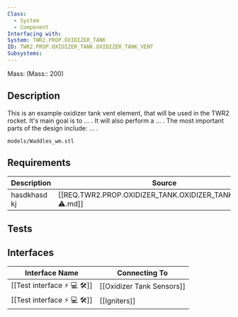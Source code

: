 ```yaml
---
Class:
  - System
  - Component
Interfacing with: 
System: TWR2.PROP.OXIDIZER_TANK
ID: TWR2.PROP.OXIDIZER_TANK.OXIDIZER_TANK_VENT
Subsystems: 
---
```

Mass: (Mass:: 200)

## Description
This is an example oxidizer tank vent element, that will be used in the TWR2 rocket. It's main goal is to ... . It will also perform a ... . The most important parts of the design include: ... .

```stlrendera
models/Waddles_wm.stl
```

## Requirements
| Description  | Source                                                       |
| ------------ | ------------------------------------------------------------ |
| hasdkhasd kj | [[REQ.TWR2.PROP.OXIDIZER_TANK.OXIDIZER_TANK_VENT.260 ⚠️.md]] |

## Tests
## Interfaces
| Interface Name                   | Connecting To             |
| -------------------------------- | ------------------------- |
| [[Test interface ⚡ 💻 🛠️]] | [[Oxidizer Tank Sensors]] |
| [[Test interface ⚡ 💻 🛠️]] | [[Igniters]]              |


